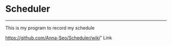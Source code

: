 # Scheduler
---
This is my program to record my schedule

https://github.com/Anna-Seo/Scheduler/wiki" Link

